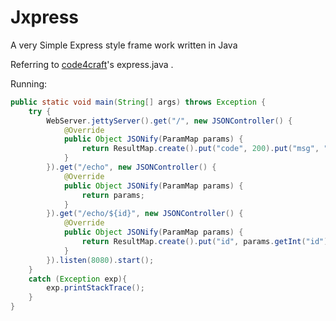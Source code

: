 # Jxpress
A very Simple Express style frame work written in Java

Referring to [code4craft](https://github.com/code4craft)'s express.java .

Running:

```Java
public static void main(String[] args) throws Exception {
    try {
        WebServer.jettyServer().get("/", new JSONController() {
            @Override
            public Object JSONify(ParamMap params) {
                return ResultMap.create().put("code", 200).put("msg", "ok");
            }
        }).get("/echo", new JSONController() {
            @Override
            public Object JSONify(ParamMap params) {
                return params;
            }
        }).get("/echo/${id}", new JSONController() {
            @Override
            public Object JSONify(ParamMap params) {
                return ResultMap.create().put("id", params.getInt("id"));
            }
        }).listen(8080).start();
    }
    catch (Exception exp){
        exp.printStackTrace();
    }
}
```
